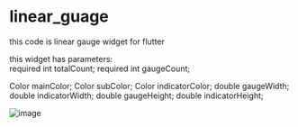 # linear_guage

this code is linear gauge widget for flutter 

this widget has parameters: </br>
  required int totalCount;
  required int gaugeCount;
  
  Color mainColor;
  Color subColor;
  Color indicatorColor;
  double gaugeWidth;
  double indicatorWidth;
  double gaugeHeight;
  double indicatorHeight;
  
  
  ![image](https://user-images.githubusercontent.com/44189189/231056088-91e0e0cc-b1cc-4b9a-a543-d0d89fae6fc6.png)

